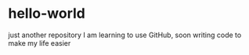 # hello-world
just another repository
I am learning to use GitHub, soon writing code to make my life easier
